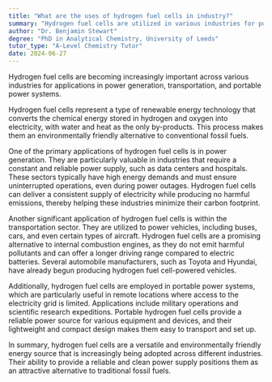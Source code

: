 ```yaml
---
title: "What are the uses of hydrogen fuel cells in industry?"
summary: "Hydrogen fuel cells are utilized in various industries for power generation, transportation, and portable power systems, offering a clean energy solution and contributing to sustainable practices."
author: "Dr. Benjamin Stewart"
degree: "PhD in Analytical Chemistry, University of Leeds"
tutor_type: "A-Level Chemistry Tutor"
date: 2024-06-27
---
```


Hydrogen fuel cells are becoming increasingly important across various industries for applications in power generation, transportation, and portable power systems.

Hydrogen fuel cells represent a type of renewable energy technology that converts the chemical energy stored in hydrogen and oxygen into electricity, with water and heat as the only by-products. This process makes them an environmentally friendly alternative to conventional fossil fuels.

One of the primary applications of hydrogen fuel cells is in power generation. They are particularly valuable in industries that require a constant and reliable power supply, such as data centers and hospitals. These sectors typically have high energy demands and must ensure uninterrupted operations, even during power outages. Hydrogen fuel cells can deliver a consistent supply of electricity while producing no harmful emissions, thereby helping these industries minimize their carbon footprint.

Another significant application of hydrogen fuel cells is within the transportation sector. They are utilized to power vehicles, including buses, cars, and even certain types of aircraft. Hydrogen fuel cells are a promising alternative to internal combustion engines, as they do not emit harmful pollutants and can offer a longer driving range compared to electric batteries. Several automobile manufacturers, such as Toyota and Hyundai, have already begun producing hydrogen fuel cell-powered vehicles.

Additionally, hydrogen fuel cells are employed in portable power systems, which are particularly useful in remote locations where access to the electricity grid is limited. Applications include military operations and scientific research expeditions. Portable hydrogen fuel cells provide a reliable power source for various equipment and devices, and their lightweight and compact design makes them easy to transport and set up.

In summary, hydrogen fuel cells are a versatile and environmentally friendly energy source that is increasingly being adopted across different industries. Their ability to provide a reliable and clean power supply positions them as an attractive alternative to traditional fossil fuels.
    